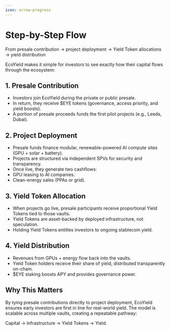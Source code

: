 ```yaml
---
icon: arrow-progress
---
```


# Step-by-Step Flow

From presale contribution → project deployment → Yield Token allocations → yield distribution

EcoYield makes it simple for investors to see exactly how their capital flows through the ecosystem:

## 1. Presale Contribution

* Investors join EcoYield during the private or public presale.
* In return, they receive $EYE tokens (governance, access priority, and yield boosts).
* A portion of presale proceeds funds the first pilot projects (e.g., Leeds, Dubai).

## 2. Project Deployment

* Presale funds finance modular, renewable-powered AI compute sites (GPU + solar + battery).
* Projects are structured via independent SPVs for security and transparency.
* Once live, they generate two cashflows:
* GPU leasing to AI companies.
* Clean-energy sales (PPAs or grid).

## 3. Yield Token Allocation

* When projects go live, presale participants receive proportional Yield Tokens tied to those vaults.
* Yield Tokens are asset-backed by deployed infrastructure, not speculation.
* Holding Yield Tokens entitles investors to ongoing stablecoin yield.

## 4. Yield Distribution

* Revenues from GPUs + energy flow back into the vaults.
* Yield Token holders receive their share of yield, distributed transparently on-chain.
* $EYE staking boosts APY and provides governance power.

## Why This Matters

By tying presale contributions directly to project deployment, EcoYield ensures early investors are first in line for real-world yield. The model is scalable across multiple vaults, creating a repeatable pathway:

Capital → Infrastructure → Yield Tokens → Yield.
